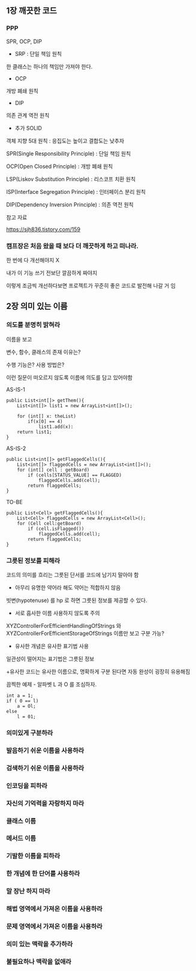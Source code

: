 ## 1장 깨끗한 코드

### PPP

SPR, OCP, DIP

* SRP : 단일 책임 원칙

한 클래스는 하나의 책임만 가져야 한다.

* OCP

개방 폐쇄 원칙

* DIP

의존 관계 역전 원칙

* 추가 SOLID

객체 지향 5대 원칙 : 응집도는 높이고 결합도는 낮추자

SPR(Single Responsibility Principle) : 단일 책임 원칙

OCP(Open Closed Principle) : 개방 폐쇄 원칙

LSP(Liskov Substitution Principle) : 리스코프 치환 원칙

ISP(Interface Segregation Principle) : 인터페이스 분리 원칙

DIP(Dependency Inversion Principle) : 의존 역전 원칙

참고 자료

https://sjh836.tistory.com/159

### 캠프장은 처음 왔을 때 보다 더 깨끗하게 하고 떠나라.

한 번에 다 개선해야지 X

내가 이 기능 쓰기 전보단 깔끔하게 짜야지

이렇게 조금씩 개선하다보면 프로젝트가 꾸준히 좋은 코드로 발전해 나갈 거 임

## 2장 의미 있는 이름

### 의도를 분명히 밝혀라

이름을 보고

변수, 함수, 클래스의 존재 이유는?

수행 기능은? 사용 방법은?

이런 질문이 떠오르지 않도록 이름에 의도를 담고 있어야함

AS-IS-1

```
public List<int[]> getThem(){
    List<int[]> list1 = new ArrayList<int[]>();
    
    for (int[] x: theList)
        if(x[0] == 4)
            list1.add(x):
    return list1;
}
```

AS-IS-2

```
public List<int[]> getFlaggedCells(){
    List<int[]> flaggedCells = new ArrayList<int[]>();
    for (int[] cell : getBoard)
        if (cells[STATUS_VALUE] == FLAGGED)
            flaggedCells.add(cell);
        return flaggedCells;
}
```

TO-BE

```
public List<Cell> getFlaggedCells(){
    List<Cell> flaggedCells = new ArrayList<Cell>();
    for (Cell cell:getBoard)
        if (cell.isFlagged())
            flaggedCells.add(cell);
        return flaggedCells;
}
```

### 그릇된 정보를 피해라

코드의 의미를 흐리는 그릇된 단서를 코드에 남기지 말아야 함

* 아무리 유명한 약어라 해도 약어는 적합하지 않음

빗변(hypotenuse) 를 hp 로 하면 그릇된 정보를 제공할 수 있다.

* 서로 흡사한 이름 사용하지 않도록 주의

XYZControllerForEfficientHandlingOfStrings 와 XYZControllerForEfficientStorageOfStrings 이름만 보고 구분 가능?

* 유사한 개념은 유사한 표기법 사용

일관성이 떨어지는 표기법은 그릇된 정보

+유사한 코드는 유사한 이름으로, 명확하게 구분 된다면 자동 완성이 굉장히 유용해짐

끔찍한 예제 - 알파벳 L 과 O 를 조심하자.

```
int a = 1;
if ( 0 == l)
    a = Ol;
else
    l = 01;
```

### 의미있게 구분하라

### 발음하기 쉬운 이름을 사용하라

### 검색하기 쉬운 이름을 사용하라

### 인코딩을 피하라

### 자신의 기억력을 자랑하지 마라

### 클래스 이름

### 메서드 이름

### 기발한 이름을 피하라

### 한 개념에 한 단어를 사용하라

### 말 장난 하지 마라

### 해법 영역에서 가져온 이름을 사용하라

### 문제 영역에서 가져온 이름을 사용하라

### 의미 있는 맥락을 추가하라

### 불필요하나 맥락을 없애라


